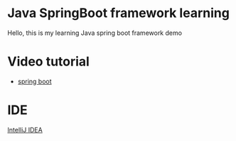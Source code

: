 # Java SpringBoot framework learning
Hello, this is my learning Java spring boot framework demo

# Video tutorial
- [spring boot](https://www.bilibili.com/video/BV1PE411i7CV)

# IDE
[IntelliJ IDEA](https://www.jetbrains.com/idea/)